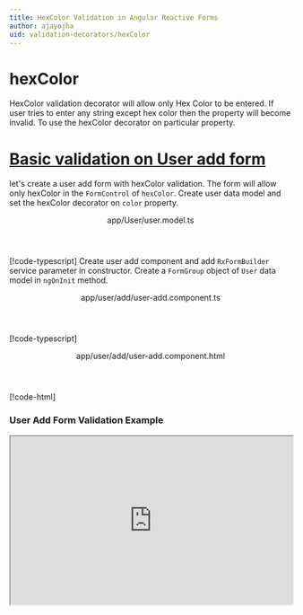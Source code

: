 ```yaml
---
title: HexColor Validation in Angular Reactive Forms
author: ajayojha
uid: validation-decorators/hexColor
---
```

# hexColor
HexColor validation decorator will allow only Hex Color to be entered. If user tries to enter any string except hex color then the property will become invalid. To use the hexColor decorator on particular property.
 
# [Basic validation on User add form  ](#tab/basic-validation-on-User-add-form)
let's create a user add form with hexColor validation. The form will allow only hexColor in the `FormControl` of `hexColor`. 
Create user data model and set the hexColor decorator on `color` property.
<header class="header-tab-title">app/User/user.model.ts</header>

[!code-typescript[](../../examples/reactive-form-validators/hexColor/rxweb-hexColor-validation-add-angular-reactive-form/src/app/user/user.model.ts?highlight=5)]
Create user add component and add `RxFormBuilder` service parameter in constructor. Create a `FormGroup` object of `User` data model in `ngOnInit` method.
<header class="header-tab-title">app/user/add/user-add.component.ts</header>

[!code-typescript[](../../examples/reactive-form-validators/hexColor/rxweb-hexColor-validation-add-angular-reactive-form/src/app/user/add/user-add.component.ts?highlight=17,21-22)]
<header class="header-tab-title">app/user/add/user-add.component.html</header>

[!code-html[](../../examples/reactive-form-validators/hexColor/rxweb-hexColor-validation-add-angular-reactive-form/src/app/user/add/user-add.component.html)]

<h3>User Add Form Validation Example</h3>
<iframe src="https://stackblitz.com/edit/rxweb-hexcolor-validation-add-angular-reactive-form?embed=1&file=src/styles.css&hideExplorer=1&hideNavigation=1&view=preview" width="100%" height="300">

# [Basic validation on User edit  form](#tab/basic-validation-on-User-edit-form)
let's create a user edit form with hexColor validation. The form will allow only hexColor in the `FormControl` of `hexColor`. 
Create user data model and set the hexColor decorator on `color` property.
<header class="header-tab-title">app/User/user.model.ts</header>

[!code-typescript[](../../examples/reactive-form-validators/hexColor/rxweb-hexColor-validation-edit-angular-reactive-form/src/app/user/user.model.ts?highlight=5)]
Create user edit component and add `RxFormBuilder` and `HttpClient` service parameter  in constructor. On `ngOnInit` method get request method for getting data from json or server and that data pass in `this.formBuilder.formGroup<User>(User,user)`
<header class="header-tab-title">app/user/edit/user-edit.component.ts</header>

[!code-typescript[](../../examples/reactive-form-validators/hexColor/rxweb-hexColor-validation-edit-angular-reactive-form/src/app/user/edit/user-edit.component.ts?highlight=17,21-22)]
<header class="header-tab-title">app/user/edit/user-edit.component.html</header>

[!code-html[](../../examples/reactive-form-validators/hexColor/rxweb-hexColor-validation-edit-angular-reactive-form/src/app/user/edit/user-edit.component.html)]

<h3>User Edit Form Validation Example</h3>
<iframe src="https://stackblitz.com/edit/rxweb-hexcolor-validation-edit-angular-reactive-form?embed=1&file=src/styles.css&hideExplorer=1&hideNavigation=1&view=preview" width="100%" height="300">

---

# MessageConfig 
Below options are not mandatory to use in the `@hexColor()` decorator. If needed then use the below options.


|Option | Description |
|--- | ---- |
|[conditionalExpression](#conditionalexpression) | HexColor validation should be applied if the condition is matched in the `conditionalExpression` function. Validation framework will pass two parameters at the time of `conditionalExpression` check. Those two parameters are current `FormGroup` value and root `FormGroup` value. You can apply the condition on respective object value.If there is need of dynamic validation means it is not fixed in client code, it will change based on some criterias. In this scenario you can bind the expression based on the expression value is coming from the web server in `string` format. The `conditionalExpression` will work as same as client function. |
|[message](#message) | To override the global configuration message and show the custom message on particular control property. |

## conditionalExpression 
Type :  `Function`  |  `string` 

HexColor validation should be applied if the condition is matched in the `conditionalExpression` function. Validation framework will pass two parameters at the time of `conditionalExpression` check. Those two parameters are current `FormGroup` value and root `FormGroup` value. You can apply the condition on respective object value.
If there is need of dynamic validation means it is not fixed in client code, it will change based on some criterias. In this scenario you can bind the expression based on the expression value is coming from the web server in `string` format. The `conditionalExpression` will work as same as client function.
 
> Binding `conditionalExpression` with `Function` object.
<header class="header-title">hexcolor-info.model.ts (HexcolorInfo class property)</header>

[!code-typescript[](../../examples/reactive-form-validators/hexColor/complete-rxweb-hexColor-validation-add-angular-reactive-form/src/app/hexcolor-info/hexcolor-info.model.ts#L7-L8)]

 
> Binding `conditionalExpression` with `string` datatype.
<header class="header-title">hexcolor-info.model.ts (HexcolorInfo class property)</header>

[!code-typescript[](../../examples/reactive-form-validators/hexColor/complete-rxweb-hexColor-validation-add-angular-reactive-form/src/app/hexcolor-info/hexcolor-info.model.ts#L7-L8)]

## message 
Type :  `string` 

To override the global configuration message and show the custom message on particular control property.
 
<header class="header-title">hexcolor-info.model.ts (HexcolorInfo class property)</header>

[!code-typescript[](../../examples/reactive-form-validators/hexColor/complete-rxweb-hexColor-validation-add-angular-reactive-form/src/app/hexcolor-info/hexcolor-info.model.ts#L10-L11)]


# hexColor Validation Complete Example
# [HexcolorInfo Model](#tab/complete-hexcolor-info)
<header class="header-tab-title">app/hexcolor-info/hexcolor-info.model.ts</header>

[!code-typescript[](../../examples/reactive-form-validators/hexColor/complete-rxweb-hexColor-validation-add-angular-reactive-form/src/app/hexcolor-info/hexcolor-info.model.ts)]

# [Address Info Add Component](#tab/complete-hexcolor-info-add-component)
<header class="header-tab-title">app/hexcolor-info/add/hexcolor-info-add.component.ts</header>

[!code-typescript[](../../examples/reactive-form-validators/hexColor/complete-rxweb-hexColor-validation-add-angular-reactive-form/src/app/hexcolor-info/add/hexcolor-info-add.component.ts)]

# [Address Info Add Html Component](#tab/complete-hexcolor-info-add-html-component)
<header class="header-tab-title">app/hexcolor-info/add/hexcolor-info-add.component.html</header>

[!code-html[](../../examples/reactive-form-validators/hexColor/complete-rxweb-hexColor-validation-add-angular-reactive-form/src/app/hexcolor-info/add/hexcolor-info-add.component.html)]

# [Working Example](#tab/complete-working-example)
<iframe src="https://stackblitz.com/edit/complete-rxweb-hexcolor-validation-add-angular-reactive-form?embed=1&file=src/app/address-info/address&hideNavigation=1&view=preview" width="100%" height="500">

---

# Dynamic hexColor Validation Complete Example
# [HexcolorInfo Model](#tab/dynamic-hexcolor-info)
<header class="header-tab-title">app/hexcolor-info/hexcolor-info.model.ts</header>

[!code-typescript[](../../examples/reactive-form-validators/hexColor/dynamic-rxweb-hexColor-validation-add-angular-reactive-form/src/app/hexcolor-info/hexcolor-info.model.ts)]

# [Address Info Add Component](#tab/dynamic-hexcolor-info-add-component)
<header class="header-tab-title">app/hexcolor-info/add/hexcolor-info-add.component.ts</header>

[!code-typescript[](../../examples/reactive-form-validators/hexColor/dynamic-rxweb-hexColor-validation-add-angular-reactive-form/src/app/hexcolor-info/add/hexcolor-info-add.component.ts)]

# [Address Info Add Html Component](#tab/dynamic-hexcolor-info-add-html-component)
<header class="header-tab-title">app/hexcolor-info/add/hexcolor-info-add.component.html</header>

[!code-html[](../../examples/reactive-form-validators/hexColor/dynamic-rxweb-hexColor-validation-add-angular-reactive-form/src/app/hexcolor-info/add/hexcolor-info-add.component.html)]

# [Working Example](#tab/dynamic-working-example)
<iframe src="https://stackblitz.com/edit/dynamic-rxweb-hexcolor-validation-add-angular-reactive-form?embed=1&file=src/app/address-info/address&hideNavigation=1&view=preview" width="100%" height="500">

---






